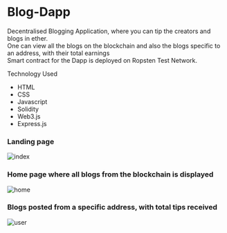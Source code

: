 # Blog-Dapp
Decentralised Blogging Application, where you can tip the creators and blogs in ether.<br>
One can view all the blogs on the blockchain and also the blogs specific to an address, with their total earnings<br>
Smart contract for the Dapp is deployed on Ropsten Test Network.<br>

Technology Used
<ul>
  <li>HTML</li>
  <li>CSS</li>
  <li>Javascript</li>
  <li>Solidity</li>
  <li>Web3.js</li>
  <li>Express.js</li>
</ul>


<h3>Landing page</h3>

![index](https://user-images.githubusercontent.com/30411359/132955758-ad0d7f65-af53-4999-9a9e-4c3e33713249.PNG)

<h3>Home page where all blogs from the blockchain is displayed</h3>

![home](https://user-images.githubusercontent.com/30411359/132955738-52c5f1ba-3f4b-47d2-afe5-017959e9978d.PNG)

<h3>Blogs posted from a specific address, with total tips received</h3>

![user](https://user-images.githubusercontent.com/30411359/132955763-ec80040b-81dd-4272-bf5b-6a738e62f8c0.PNG)
